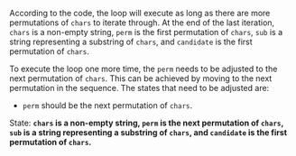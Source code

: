 According to the code, the loop will execute as long as there are more permutations of `chars` to iterate through. At the end of the last iteration, `chars` is a non-empty string, `perm` is the first permutation of `chars`, `sub` is a string representing a substring of `chars`, and `candidate` is the first permutation of `chars`. 

To execute the loop one more time, the `perm` needs to be adjusted to the next permutation of `chars`. This can be achieved by moving to the next permutation in the sequence. The states that need to be adjusted are:
- `perm` should be the next permutation of `chars`.

State: **`chars` is a non-empty string, `perm` is the next permutation of `chars`, `sub` is a string representing a substring of `chars`, and `candidate` is the first permutation of `chars`.**